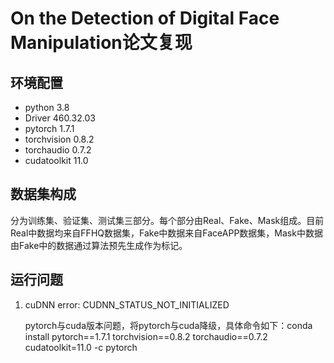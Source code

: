 # On the Detection of Digital Face Manipulation论文复现

## 环境配置

* python 3.8
* Driver 460.32.03
* pytorch 1.7.1
* torchvision 0.8.2
* torchaudio 0.7.2
* cudatoolkit 11.0

## 数据集构成

分为训练集、验证集、测试集三部分。每个部分由Real、Fake、Mask组成。目前Real中数据均来自FFHQ数据集，Fake中数据来自FaceAPP数据集，Mask中数据由Fake中的数据通过算法预先生成作为标记。

## 运行问题

1. cuDNN error: CUDNN_STATUS_NOT_INITIALIZED

   pytorch与cuda版本问题，将pytorch与cuda降级，具体命令如下：conda install pytorch==1.7.1 torchvision==0.8.2 torchaudio==0.7.2 cudatoolkit=11.0 -c pytorch